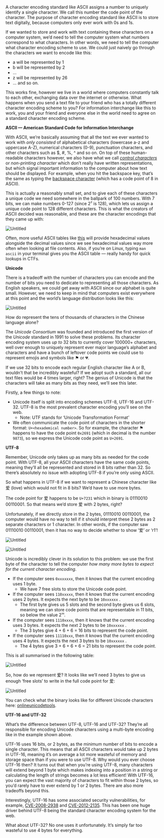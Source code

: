 A character encoding standard like ASCII assigns a number to uniquely identify a single character. We call this number the code point of the character. The purpose of character encoding standard like ASCII is to store text digitally, because computers only ever work with 0s and 1s.

If we wanted to store and work with text containing these characters on a computer system, we’d need to tell the computer system what numbers correspond to what characters. In other words, we need to tell the computer what character encoding scheme to use. We could just naively go through the characters we want to encode like this:

* a will be represented by 1
* b will be represented by 2
* ...
* z will be represented by 26
* ... and so on.

This works fine, however we live in a world where computers constantly talk to each other, exchanging data over the internet or otherwise. What happens when you send a text file to your friend who has a totally different character encoding scheme to you? For information interchange like this to work, you and your friend and everyone else in the world need to agree on a standard character encoding scheme. 

**ASCII — American Standard Code for Information Interchange**

With ASCII, we’re basically assuming that all the text we ever wanted to work with *only consisted* of alphabetical characters (lowercase a-z and uppercase A-Z), numerical characters (0-9), punctuation characters, and other characters such as $, #, %, ^ and so on. On top of these human-readable characters however, we also have what we call *[control characters](https://en.wikipedia.org/wiki/Control_character)* or *non-printing character* which don’t really have written representations, but which signal important information to the computer about how text should be displayed. For example, when you hit the backspace key, that’s the same as typing the [backspace character](https://en.wikipedia.org/wiki/Backspace) (which has a code point of 8 in ASCII).

This is actually a reasonably small set, and to give each of these characters a unique code we need somewhere in the ballpark of 100 numbers. With 7 bits, we can make numbers 0-127 (since 2⁷ is 128), which lets us assign a unique code point to 128 different characters. This is what the creators of ASCII decided was reasonable, and these are the character encodings that they came up with:

![Untitled](https://s3.us-west-2.amazonaws.com/secure.notion-static.com/4572f404-cf6f-422a-8da2-65b624592962/Untitled.png?X-Amz-Algorithm=AWS4-HMAC-SHA256&X-Amz-Content-Sha256=UNSIGNED-PAYLOAD&X-Amz-Credential=AKIAT73L2G45EIPT3X45%2F20220410%2Fus-west-2%2Fs3%2Faws4_request&X-Amz-Date=20220410T013504Z&X-Amz-Expires=86400&X-Amz-Signature=2a17fc0091953ab57c8e7bf4309a6877bea4ae0dd60a80ffc03543c0009324bc&X-Amz-SignedHeaders=host&response-content-disposition=filename%20%3D%22Untitled.png%22&x-id=GetObject)

Often, more useful ASCII tables like [this](https://www.rapidtables.com/code/text/ascii-table.html) will provide hexadecimal values alongside the decimal values since we see hexadecimal values way more often when looking at file contents. Also, if you’re on Linux, typing `man ascii` in your terminal gives you the ASCII table — really handy for quick lookups in CTFs.

**Unicode**

There is a tradeoff with the number of characters you can encode and the number of bits you need to dedicate to representing all those characters. As English speakers, we could get away with ASCII since our alphabet is quite small. However, we need to keep in mind that computers exist everywhere at this point and the world’s language distribution looks like this:

![Untitled](https://s3.us-west-2.amazonaws.com/secure.notion-static.com/89ebef89-a38f-4762-b79c-e5a4b77f1e50/Untitled.png?X-Amz-Algorithm=AWS4-HMAC-SHA256&X-Amz-Content-Sha256=UNSIGNED-PAYLOAD&X-Amz-Credential=AKIAT73L2G45EIPT3X45%2F20220410%2Fus-west-2%2Fs3%2Faws4_request&X-Amz-Date=20220410T013514Z&X-Amz-Expires=86400&X-Amz-Signature=2d079ab3b662611931228fd5f691e8b67676e6f2853b87259655ddcff3245f34&X-Amz-SignedHeaders=host&response-content-disposition=filename%20%3D%22Untitled.png%22&x-id=GetObject)

How do represent the tens of thousands of characters in the Chinese language alone? 

The *Unicode Consortium* was founded and introduced the first version of the *Unicode* standard in 1991 to solve these problems. Its character encoding system uses *up to* 32 bits to currently cover 100000+ characters, well over enough to uniquely represent ever major language’s alphabet and characters and have a bunch of leftover code points we could use to represent emojis and symbols like ⚑ or 💔.

If we use 32 bits to encode each regular English character like A or B, wouldn’t that be incredibly wasteful? If we adopt such a standard, all our text files would be 4 times larger, right? The genius of Unicode is that the characters will take as many bits as they need, we’ll see this later.

Firstly, a few things to note:

* Unicode itself is split into encoding schemes UTF-8, UTF-16 and UTF-32. UTF-8 is the most prevalent character encoding you’ll see on the web.
    - Note: UTF stands for ‘Unicode Transformation Format’
* We often communicate the code point of characters in the shorter format: `U+<hexademical number>`. So for example, the character ⚑ happens to have the code point `0x2691` (which in decimal is the number `9873`), so we express the Unicode code point as `U+2691`.

**UTF-8**

Remember, Unicode only takes up as many bits as needed for the code point. With UTF-8, all your ASCII characters have the same code points, meaning they’ll all be represented and stored in 8 bits rather than 32. So there’s absolutely no issue with adopting UTF-8 if you’re only using ASCII.

So what happens in UTF-8 if we want to represent a Chinese character like 爱 (love) which would not fit in 8 bits? We’d have to use more bytes.

The code point for 爱 happens to be `U+7231` which in binary is 01110010 00110001. So that means we’d store 爱 with 2 bytes, right? 

Unfortunately, if we directly store in the 2 bytes, 01110010 00110001, the computer would have no way to tell if it should interpret these 2 bytes as 2 separate characters or 1 character. In other words, if the computer saw 01110010 00110001, then it has no way to decide whether to show ‘爱’ or ‘r1’!

![Untitled](https://s3.us-west-2.amazonaws.com/secure.notion-static.com/0cbc1fd9-dc93-4f76-98fb-52407f1f45b8/Untitled.png?X-Amz-Algorithm=AWS4-HMAC-SHA256&X-Amz-Content-Sha256=UNSIGNED-PAYLOAD&X-Amz-Credential=AKIAT73L2G45EIPT3X45%2F20220410%2Fus-west-2%2Fs3%2Faws4_request&X-Amz-Date=20220410T013535Z&X-Amz-Expires=86400&X-Amz-Signature=81939fb389f26e548dcee8476247c543d459c3b2a82633bf87b1be434cfb6ab6&X-Amz-SignedHeaders=host&response-content-disposition=filename%20%3D%22Untitled.png%22&x-id=GetObject)

![Untitled](https://s3.us-west-2.amazonaws.com/secure.notion-static.com/9c45d6d3-4b17-4e9f-99ac-b49933dbcad6/Untitled.png?X-Amz-Algorithm=AWS4-HMAC-SHA256&X-Amz-Content-Sha256=UNSIGNED-PAYLOAD&X-Amz-Credential=AKIAT73L2G45EIPT3X45%2F20220410%2Fus-west-2%2Fs3%2Faws4_request&X-Amz-Date=20220410T013537Z&X-Amz-Expires=86400&X-Amz-Signature=ea3723b6b852c68b7688e759cb5f80b9ed8f0d2848802f559f354e5183db4f0e&X-Amz-SignedHeaders=host&response-content-disposition=filename%20%3D%22Untitled.png%22&x-id=GetObject)

Unicode is incredibly clever in its solution to this problem: we use the first byte of the character to tell the computer *how many more bytes to expect for the current character encoding*.

* If the computer sees `0xxxxxxx`, then it knows that the current encoding uses 1 byte.
    - We have 7 free slots to store the Unicode code point.
* If the computer sees `110xxxxx`, then it knows that the current encoding uses 2 bytes.
It expects the next byte to be `10xxxxxx` .
    - The first byte gives us 5 slots and the second byte gives us 6 slots, meaning we can store code points that are representable in 11 bits, so below the value 2¹¹.
* If the computer sees `1110xxxx`, then it knows that the current encoding uses 3 bytes.
It expects the next 2 bytes to be `10xxxxxx` .
    - The 3 bytes give 4 + 6 + 6 = 16 bits to represent the code point.
* If the computer sees `11110xxx`, then it knows that the current encoding uses 4 bytes.
It expects the next 3 bytes to be `10xxxxxx` .
    - The 4 bytes give 3 + 6 + 6 + 6 = 21 bits to represent the code point.

This is all summarised in the following table:

![Untitled](https://s3.us-west-2.amazonaws.com/secure.notion-static.com/10a94c4f-2a77-405c-90f8-27ce7084ae50/Untitled.png?X-Amz-Algorithm=AWS4-HMAC-SHA256&X-Amz-Content-Sha256=UNSIGNED-PAYLOAD&X-Amz-Credential=AKIAT73L2G45EIPT3X45%2F20220410%2Fus-west-2%2Fs3%2Faws4_request&X-Amz-Date=20220410T013546Z&X-Amz-Expires=86400&X-Amz-Signature=002a8944517e65c7ffea2175a72000487876dc0f2b2d8cce751a0585016e1cd7&X-Amz-SignedHeaders=host&response-content-disposition=filename%20%3D%22Untitled.png%22&x-id=GetObject)

So, how do we represent 爱? It looks like we’ll need 3 bytes to give us enough ‘free slots’ to write in the full code point for 爱:

![Untitled](https://s3.us-west-2.amazonaws.com/secure.notion-static.com/ac25f8ea-b0f6-4f36-9415-43e40775bd04/Untitled.png?X-Amz-Algorithm=AWS4-HMAC-SHA256&X-Amz-Content-Sha256=UNSIGNED-PAYLOAD&X-Amz-Credential=AKIAT73L2G45EIPT3X45%2F20220410%2Fus-west-2%2Fs3%2Faws4_request&X-Amz-Date=20220410T013548Z&X-Amz-Expires=86400&X-Amz-Signature=b418819c63dc187859822d47c3dabab768dadd447727eddce794a12163077c4c&X-Amz-SignedHeaders=host&response-content-disposition=filename%20%3D%22Untitled.png%22&x-id=GetObject)

You can check what the binary looks like for different Unicode characters here: [onlineunicodetools](https://onlineunicodetools.com/convert-unicode-to-binary).

**UTF-16 and UTF-32**

What’s the difference between UTF-8, UTF-16 and UTF-32? They’re all responsible for encoding Unicode characters using a multi-byte encoding like in the example shown above.

UTF-16 uses 16 bits, or 2 bytes, as the minimum number of bits to encode a single character. This means that all ASCII characters would take up 2 bytes in UTF-16, meaning it’s on average a lot more wasteful of memory and storage space than if you were to use UTF-8. Why would you ever choose UTF-16 then? It turns out that when you’re using UTF-8, many characters will extend beyond 1 byte which makes indexing into a position in a string or calculating the length of strings becomes a lot less efficient! With UTF-16, you can expect the vast majority of characters to fit within those 2 bytes, so you’d rarely have to ever extend by 1 or 2 bytes. There are also more tradeoffs beyond this.

Interestingly, UTF-16 has some associated security vulnerabilities, for example, [CVE-2008-2938](https://cve.mitre.org/cgi-bin/cvename.cgi?name=CVE-2008-2938) and [CVE-2012-2135](https://cve.mitre.org/cgi-bin/cvename.cgi?name=CVE-2012-2135). This has been one huge driver behind UTF-8 being the standard character encoding system for the web.

What about UTF-32? No one uses it unfortunately. It’s simply far too wasteful to use 4 bytes for everything.
